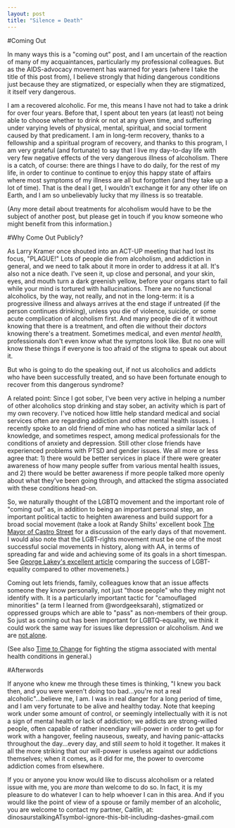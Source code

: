 ```yaml
---
layout: post
title: "Silence = Death"
---
```


#Coming Out

In many ways this is a "coming out" post, and I am uncertain of the reaction of many of my acquaintances, particularly my professional colleagues. But as the AIDS-advocacy movement has warned for years (where I take the title of this post from), I believe strongly that hiding dangerous conditions just because they are stigmatized, or especially when they are stigmatized, it itself very dangerous.

I am a recovered alcoholic. For me, this means I have not had to take a drink for over four years. Before that, I spent about ten years (at least) not being able to choose whether to drink or not at any given time, and suffering under varying levels of physical, mental, spiritual, and social torment caused by that predicament. I am in long-term recovery, thanks to a fellowship and a spiritual program of recovery, and thanks to this program, I am very grateful (and fortunate) to say that I live my day-to-day life with very few negative effects of the very dangerous illness of alcoholism. There is a catch, of course: there are things I have to do daily, for the rest of my life, in order to continue to continue to enjoy this happy state of affairs where most symptoms of my illness are all but forgotten (and they take up a lot of time). That is the deal I get, I wouldn't exchange it for any other life on Earth, and I am so unbelievably lucky that my illness is so treatable.

(Any more detail about treatments for alcoholism would have to be the subject of another post, but please get in touch if you know someone who might benefit from this information.)

#Why Come Out Publicly?

As Larry Kramer once shouted into an ACT-UP meeting that had lost its focus, "PLAGUE!" Lots of people die from alcoholism, and addiction in general, and we need to talk about it more in order to address it at all. It's also not a nice death. I've seen it, up close and personal, and your skin, eyes, and mouth turn a dark greenish yellow, before your organs start to fail while your mind is tortured with hallucinations. There are no functional alcoholics, by the way, not really, and not in the long-term: it is a progressive illness and always arrives at the end stage if untreated (if the person continues drinking), unless you die of violence, suicide, or some acute complication of alcoholism first. And many people die of it without knowing that there is a treatment, and often die without their *doctors* knowing there's a treatment. Sometimes medical, and even *mental health*, professionals don't even know what the symptons look like. But no one will know these things if everyone is too afraid of the stigma to speak out about it.

But who is going to do the speaking out, if not us alcoholics and addicts who have been successfully treated, and so have been fortunate enough to recover from this dangerous syndrome?

A related point: Since I got sober, I've been very active in helping a number of other alcoholics stop drinking and stay sober, an activity which is part of my own recovery. I've noticed how little help standard medical and social services often are regarding addiction and other mental health issues. I recently spoke to an old friend of mine who has noticed a similar lack of knowledge, and sometimes respect, among medical professionals for the conditions of anxiety and depression. Still other close friends have experienced problems with PTSD and gender issues. We all more or less agree that: 1) there would be better services in place if there were greater awareness of how many people suffer from various mental health issues, and 2) there would be better awareness if more people talked more openly about what they've been going through, and attacked the stigma associated with these conditions head-on.

So, we naturally thought of the LGBTQ movement and the important role of "coming out" as, in addition to being an important personal step, an important political tactic to heighten awareness and build support for a broad social movement (take a look at Randy Shilts' excellent book [The Mayor of Castro Street](http://books.google.co.uk/books?id=P_2f521UkFIC&dq=The+mayor+of+castro+street&hl=en&sa=X&ei=EWQHU6-YKur07Aa7woGoBQ&redir_esc=y) for a discussion of the early days of that movement. I would also note that the LGBT-rights movement must be one of the most successful social movements in history, along with AA, in terms of spreading far and wide and achieving some of its goals in a short timespan. See [George Lakey's excellent article](http://wagingnonviolence.org/feature/lessons-from-the-lgbt-equality-movement/) comparing the success of LGBT-equality compared to other movemenets.)

Coming out lets friends, family, colleagues know that an issue affects someone they know personally, not just "those people" who they might not identify with. It is a particularly important tactic for "camouflaged minorities" (a term I learned from @wordgeeksarah), stigmatized or oppressed groups which are able to "pass" as non-members of their group. So just as coming out has been important for LGBTQ-equality, we think it could work the same way for issues like depression or alcoholism. And we are [not alone](http://www.facesandvoicesofrecovery.org/).

(See also [Time to Change](http://www.time-to-change.org.uk/) for fighting the stigma associated with mental health conditions in general.)

#Afterwords

If anyone who knew me through these times is thinking, "I knew you back then, and you were weren't doing too bad...you're not a real alcoholic"...believe me, I am. I was in real danger for a long period of time, and I am very fortunate to be alive and healthy today. Note that keeping work under some amount of control, or seemingly intellectually with it is not a sign of mental health or lack of addiction; we addicts are strong-willed people, often capable of rather incendiary will-power in order to get up for work with a hangover, feeling nauseous, sweaty, and having panic-attacks throughout the day...every day, and still *seem* to hold it together. It makes it all the more striking that our will-power is useless against our addictions themselves; when it comes, as it did for me, the power to overcome addiction comes from elsewhere.

If you or anyone you know would like to discuss alcoholism or a related issue with me, you are *more* than welcome to do so. In fact, it is my pleasure to do whatever I can to help whoever I can in this area. And if you would like the point of view of a spouse or family member of an alcoholic, you are welcome to contact my partner, Caitlin, at: dinosaurstalkingATsymbol-ignore-this-bit-including-dashes-gmail.com